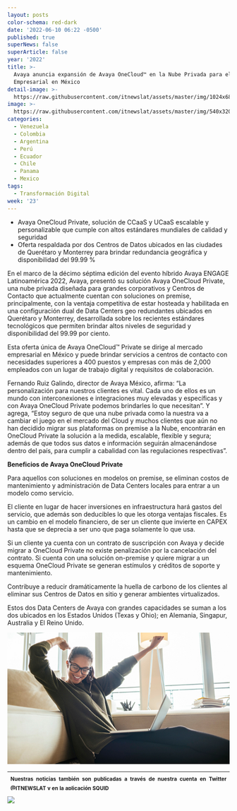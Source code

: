 ```yaml
---
layout: posts
color-schema: red-dark
date: '2022-06-10 06:22 -0500'
published: true
superNews: false
superArticle: false
year: '2022'
title: >-
  Avaya anuncia expansión de Avaya OneCloud™ en la Nube Privada para el Mercado
  Empresarial en México
detail-image: >-
  https://raw.githubusercontent.com/itnewslat/assets/master/img/1024x680/avaya-teletrabajo-g.jpg
image: >-
  https://raw.githubusercontent.com/itnewslat/assets/master/img/540x320/avaya-teletrabajo-p.jpg
categories:
  - Venezuela
  - Colombia
  - Argentina
  - Perú
  - Ecuador
  - Chile
  - Panama
  - Mexico
tags:
  - Transformación Digital
week: '23'
---
```

- Avaya OneCloud Private, solución de CCaaS y UCaaS escalable y personalizable que cumple con altos estándares mundiales de calidad y seguridad
- Oferta respaldada por dos Centros de Datos ubicados en las ciudades de Querétaro y Monterrey para brindar redundancia geográfica y disponibilidad del 99.99 %

En el marco de la décimo séptima edición del evento híbrido Avaya ENGAGE Latinoamérica 2022,  Avaya, presentó su solución Avaya OneCloud Private, una nube privada diseñada para grandes corporativos y Centros de Contacto que actualmente cuentan con soluciones on premise, principalmente, con la ventaja competitiva de estar hosteada y habilitada en una configuración dual de Data Centers geo redundantes ubicados en Querétaro y Monterrey, desarrollada sobre los recientes estándares tecnológicos que permiten brindar altos niveles de seguridad y disponibilidad del 99.99 por ciento.
 
Esta oferta única de Avaya OneCloud™ Private se dirige al mercado empresarial en México y puede brindar servicios a centros de contacto con necesidades superiores a 400 puestos y empresas con más de 2,000 empleados con un lugar de trabajo digital y requisitos de colaboración.
 
Fernando Ruiz Galindo, director de Avaya México, afirma: “La personalización para nuestros clientes es vital. Cada uno de ellos es un mundo con interconexiones e integraciones muy elevadas y específicas y con Avaya OneCloud Private podemos brindarles lo que necesitan”. Y agrega, “Estoy seguro de que una nube privada como la nuestra va a cambiar el juego en el mercado del Cloud y muchos clientes que aún no han decidido migrar sus plataformas on premise a la Nube, encontrarán en OneCloud Private la solución a la medida, escalable, flexible y segura; además de que todos sus datos e información seguirán almacenándose  dentro del país, para cumplir a cabalidad con las regulaciones respectivas”.
 
**Beneficios de Avaya OneCloud Private**

Para aquellos con soluciones en modelos on premise, se eliminan costos de mantenimiento y administración de Data Centers locales para entrar a un modelo como servicio.

El cliente en lugar de hacer inversiones en infraestructura hará gastos del servicio, que además son deducibles lo que les otorga ventajas fiscales. Es un cambio en el modelo financiero, de ser un cliente que invierte en CAPEX hasta que se deprecia a ser uno que paga solamente lo que usa.

Si un cliente ya cuenta con un contrato de suscripción con Avaya y decide migrar a OneCloud Private no existe penalización por la cancelación del contrato. Si cuenta con una solución on-premise y quiere migrar a un esquema OneCloud Private se generan estímulos y créditos de soporte y mantenimiento.

Contribuye a reducir dramáticamente la huella de carbono de los clientes al eliminar sus Centros de Datos en sitio y generar ambientes virtualizados.

Estos dos Data Centers de Avaya con grandes capacidades se suman a los dos ubicados en los Estados Unidos (Texas y Ohio); en Alemania, Singapur, Australia y El Reino Unido.

![](https://raw.githubusercontent.com/itnewslat/assets/master/img/540x320/avaya-teletrabajo-p.jpg)

<table style="height: 42px;" width="569">
<tbody>
<tr>
<td style="text-align: justify;"><sub><strong>Nuestras noticias también son publicadas a través de nuestra cuenta en Twitter <a href="https://twitter.com/itnewslat?lang=es">@ITNEWSLAT</a> y en la aplicación <a href="https://squidapp.co/en/">SQUID</a></strong></sub></td>
</tr>
</tbody>
</table>

<img src="https://tracker.metricool.com/c3po.jpg?hash=56f88a41e39ab42c063cc51676587a04"/>